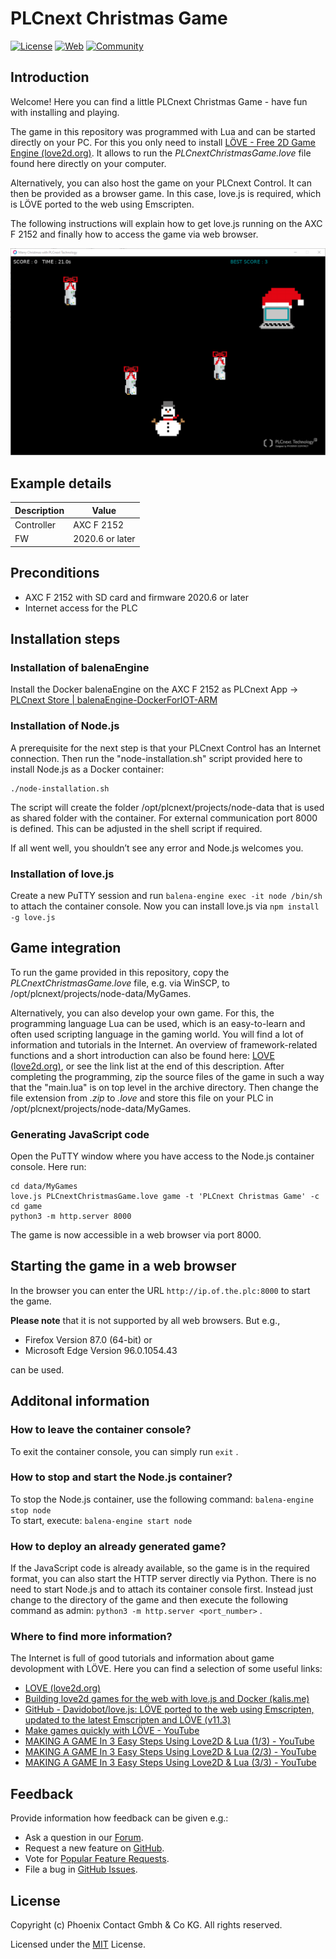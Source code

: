 # PLCnext Christmas Game

[![License](https://img.shields.io/badge/license-MIT-blue.svg)](LICENSE)
[![Web](https://img.shields.io/badge/PLCnext-Website-blue.svg)](https://www.phoenixcontact.com/plcnext)
[![Community](https://img.shields.io/badge/PLCnext-Community-blue.svg)](https://www.plcnext-community.net)

## Introduction

Welcome! Here you can find a little PLCnext Christmas Game - have fun with installing and playing.

The game in this repository was programmed with Lua and can be started directly on your PC. For this you only need to install [LÖVE - Free 2D Game Engine (love2d.org)](https://love2d.org/). It allows to run the *PLCnextChristmasGame.love* file found here directly on your computer.

Alternatively, you can also host the game on your PLCnext Control. It can then be provided as a browser game.
In this case, love.js is required, which is LÖVE ported to the web using Emscripten. 

The following instructions will explain how to get love.js running on the AXC F 2152 and finally how to access the game via web browser.

![Alt-Text](images/GameScreen1.png)

## Example details

|Description |Value  |
| --- | --- |
|Controller |AXC F 2152 |
|FW |2020.6 or later |

## Preconditions

- AXC F 2152 with SD card and firmware 2020.6 or later
-	Internet access for the PLC

## Installation steps


### Installation of balenaEngine

Install the Docker balenaEngine on the AXC F 2152 as PLCnext App -> [PLCnext Store | balenaEngine-DockerForIOT-ARM](https://www.plcnextstore.com/963)


### Installation of Node.js

A prerequisite for the next step is that your PLCnext Control has an Internet connection. Then run the "node-installation.sh" script provided here to install Node.js as a Docker container:

```
./node-installation.sh
```
The script will create the folder /opt/plcnext/projects/node-data that is used as shared folder with the container. For external communication port 8000 is defined. This can be adjusted in the shell script if required.

If all went well, you shouldn’t see any error and Node.js welcomes you.


### Installation of love.js

Create a new PuTTY session and run `balena-engine exec -it node /bin/sh` to attach the container console.
Now you can install love.js via `npm install -g love.js`


## Game integration

To run the game provided in this repository, copy the *PLCnextChristmasGame.love* file, e.g. via WinSCP, to /opt/plcnext/projects/node-data/MyGames.

Alternatively, you can also develop your own game. For this, the programming language Lua can be used, which is an easy-to-learn and often used scripting language in the gaming world. You will find a lot of information and tutorials in the Internet. An overview of framework-related functions and a short introduction can also be found here: [LOVE (love2d.org)](https://love2d.org/wiki/Main_Page), or see the link list at the end of this description. After completing the programming, zip the source files of the game in such a way that the "main.lua" is on top level in the archive directory. Then change the file extension from *.zip* to *.love*  and store this file on your PLC in /opt/plcnext/projects/node-data/MyGames.


### Generating JavaScript code

Open the PuTTY window where you have access to the Node.js container console. Here run: 

```
cd data/MyGames
love.js PLCnextChristmasGame.love game -t 'PLCnext Christmas Game' -c
cd game
python3 -m http.server 8000
```
The game is now accessible in a web browser via port 8000.

## Starting the game in a web browser

In the browser you can enter the URL `http://ip.of.the.plc:8000` to start the game.

**Please note** that it is not supported by all web browsers. But e.g., 
- Firefox Version 87.0 (64-bit) or 
- Microsoft Edge Version 96.0.1054.43 

can be used.


## Additonal information

### How to leave the container console?
To exit the container console, you can simply run `exit` .

### How to stop and start the Node.js container?
To stop the Node.js container, use the following command: `balena-engine stop node` \
To start, execute: `balena-engine start node`

### How to deploy an already generated game?
If the JavaScript code is already available, so the game is in the required format, you can also start the HTTP server directly via Python. There is no need to start Node.js and to attach its container console first. Instead just change to the directory of the game and then execute the following command as admin: `python3 -m http.server <port_number>` .

### Where to find more information?
The Internet is full of good tutorials and information about game devolopment with LÖVE. Here you can find a selection of some useful links:
-	[LOVE (love2d.org)](https://love2d.org/wiki/Main_Page)
-	[Building love2d games for the web with love.js and Docker (kalis.me)](https://kalis.me/building-love2d-games-web-docker/)
-	[GitHub - Davidobot/love.js: LÖVE ported to the web using Emscripten, updated to the latest Emscripten and LÖVE (v11.3)](https://github.com/Davidobot/love.js/)
-	[Make games quickly with LÖVE - YouTube](https://www.youtube.com/watch?v=u6GWjojPQiM)
-	[MAKING A GAME In 3 Easy Steps Using Love2D & Lua (1/3) - YouTube](https://www.youtube.com/watch?v=qA267wyXHeU)
-	[MAKING A GAME In 3 Easy Steps Using Love2D & Lua (2/3) - YouTube](https://www.youtube.com/watch?v=3CRIhC_2wTI)
-	[MAKING A GAME In 3 Easy Steps Using Love2D & Lua (3/3) - YouTube](https://www.youtube.com/watch?v=QWoRboCnsuo)


## Feedback

Provide information how feedback can be given e.g.:

* Ask a question in our [Forum](https://www.plcnext-community.net/index.php?option=com_easydiscuss&view=categories&Itemid=221&lang=en).
* Request a new feature on [GitHub](CONTRIBUTING.md).
* Vote for [Popular Feature Requests](https://github.com/PLCnext/PLCnextGame/issues?q=is%3Aopen+is%3Aissue+label%3Afeature-request+sort%3Areactions-%2B1-desc).
* File a bug in [GitHub Issues](https://github.com/PLCnext/PLCnextGame/issues).

## License
  
Copyright (c) Phoenix Contact Gmbh & Co KG. All rights reserved.

Licensed under the [MIT](LICENSE) License.

